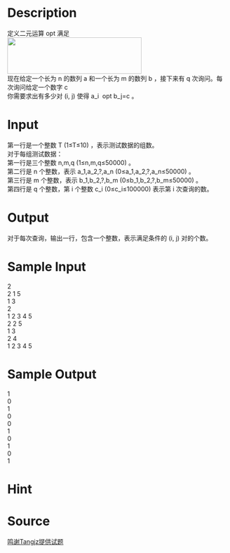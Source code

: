 
# Description

<div class="content"><div>定义二元运算 opt 满足</div>
<div><img src="source/bzoj/4836/img/aHR0cHM6Ly9seWRzeS5jb20vSnVkZ2VPbmxpbmUvdXBsb2FkLzIwMTcwNC8xMTEuSlBH.JPG" width="306" height="83" alt=""/></div>
<div></div>
<div>现在给定一个长为 n 的数列 a 和一个长为 m 的数列 b ，接下来有 q 次询问。每次询问给定一个数字 c </div>
<div>你需要求出有多少对 (i, j) 使得 a_i  opt b_j=c 。</div>
<div></div>
<div></div>
<div></div></div>

# Input

<div class="content"><div>第一行是一个整数 T (1≤T≤10) ，表示测试数据的组数。</div>
<div>对于每组测试数据：</div>
<div>第一行是三个整数 n,m,q (1≤n,m,q≤50000) 。</div>
<div>第二行是 n 个整数，表示 a_1,a_2,?,a_n (0≤a_1,a_2,?,a_n≤50000) 。</div>
<div>第三行是 m 个整数，表示 b_1,b_2,?,b_m (0≤b_1,b_2,?,b_m≤50000) 。</div>
<div>第四行是 q 个整数，第 i 个整数 c_i (0≤c_i≤100000) 表示第 i 次查询的数。</div>
<div></div>
<div></div></div>

# Output

<div class="content"><p>对于每次查询，输出一行，包含一个整数，表示满足条件的 (i, j) 对的个数。</p>
<div></div>
<div></div></div>

# Sample Input

<div class="content"><span class="sampledata">2<br/>
2 1 5<br/>
1 3<br/>
2<br/>
1 2 3 4 5<br/>
2 2 5<br/>
1 3<br/>
2 4<br/>
1 2 3 4 5</span></div>

# Sample Output

<div class="content"><span class="sampledata">1<br/>
0<br/>
1<br/>
0<br/>
0<br/>
1<br/>
0<br/>
1<br/>
0<br/>
1</span></div>

# Hint

<div class="content"><p></p></div>

# Source

<div class="content"><p><a href="problemset.php?search=鸣谢Tangjz提供试题">鸣谢Tangjz提供试题</a></p></div>


